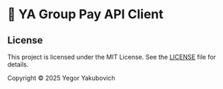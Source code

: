 # 🧡 YA Group Pay API Client

## License

This project is licensed under the MIT License. See the [LICENSE](LICENSE) file for details.

Copyright © 2025 Yegor Yakubovich
